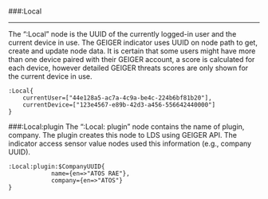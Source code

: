 <!--**
 @file
 @copyright FHNW Switzerland 2022, FHNW
 @authors JongGwan An [kman3212@gmail.com]
-->


#
<!--<h2 style="box-shadow: 0px 4px 0px 0px #233c68;">:Local</h2>-->
###:Local
*** 
The “:Local” node is the UUID of the currently logged-in user and the current device in use. The GEIGER indicator uses UUID on node path to get, create and update node data. It is certain that some users might have more than one device paired with their GEIGER account, a score is calculated for each device, however detailed GEIGER threats scores are only shown for the current device in use.
```
:Local{
	currentUser=["44e128a5-ac7a-4c9a-be4c-224b6bf81b20"],
	currentDevice=["123e4567-e89b-42d3-a456-556642440000"]
}
```

###:Local:plugin
The “:Local: plugin” node contains the name of plugin, company. The plugin creates this node to LDS using GEIGER API. The indicator access sensor value nodes used this information (e.g., company UUID).  
```
:Local:plugin:$CompanyUUID{ 
            name={en=>"ATOS RAE"},
            company={en=>"ATOS"}
} 
```